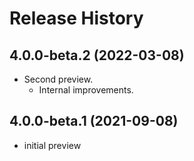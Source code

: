 # Release History

## 4.0.0-beta.2 (2022-03-08)

- Second preview.
   - Internal improvements. 

## 4.0.0-beta.1 (2021-09-08)

- initial preview
